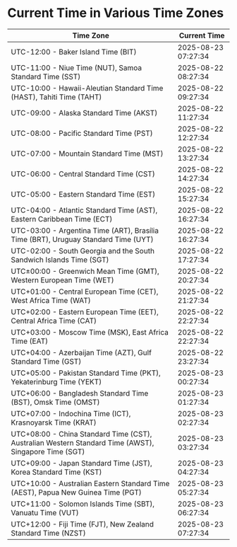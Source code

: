 # Current Time in Various Time Zones

| Time Zone | Current Time |
|-----------|--------------|
| UTC-12:00 - Baker Island Time (BIT) | 2025-08-23 07:27:34 |
| UTC-11:00 - Niue Time (NUT), Samoa Standard Time (SST) | 2025-08-22 08:27:34 |
| UTC-10:00 - Hawaii-Aleutian Standard Time (HAST), Tahiti Time (TAHT) | 2025-08-22 09:27:34 |
| UTC-09:00 - Alaska Standard Time (AKST) | 2025-08-22 11:27:34 |
| UTC-08:00 - Pacific Standard Time (PST) | 2025-08-22 12:27:34 |
| UTC-07:00 - Mountain Standard Time (MST) | 2025-08-22 13:27:34 |
| UTC-06:00 - Central Standard Time (CST) | 2025-08-22 14:27:34 |
| UTC-05:00 - Eastern Standard Time (EST) | 2025-08-22 15:27:34 |
| UTC-04:00 - Atlantic Standard Time (AST), Eastern Caribbean Time (ECT) | 2025-08-22 16:27:34 |
| UTC-03:00 - Argentina Time (ART), Brasília Time (BRT), Uruguay Standard Time (UYT) | 2025-08-22 16:27:34 |
| UTC-02:00 - South Georgia and the South Sandwich Islands Time (SGT) | 2025-08-22 17:27:34 |
| UTC±00:00 - Greenwich Mean Time (GMT), Western European Time (WET) | 2025-08-22 20:27:34 |
| UTC+01:00 - Central European Time (CET), West Africa Time (WAT) | 2025-08-22 21:27:34 |
| UTC+02:00 - Eastern European Time (EET), Central Africa Time (CAT) | 2025-08-22 22:27:34 |
| UTC+03:00 - Moscow Time (MSK), East Africa Time (EAT) | 2025-08-22 22:27:34 |
| UTC+04:00 - Azerbaijan Time (AZT), Gulf Standard Time (GST) | 2025-08-22 23:27:34 |
| UTC+05:00 - Pakistan Standard Time (PKT), Yekaterinburg Time (YEKT) | 2025-08-23 00:27:34 |
| UTC+06:00 - Bangladesh Standard Time (BST), Omsk Time (OMST) | 2025-08-23 01:27:34 |
| UTC+07:00 - Indochina Time (ICT), Krasnoyarsk Time (KRAT) | 2025-08-23 02:27:34 |
| UTC+08:00 - China Standard Time (CST), Australian Western Standard Time (AWST), Singapore Time (SGT) | 2025-08-23 03:27:34 |
| UTC+09:00 - Japan Standard Time (JST), Korea Standard Time (KST) | 2025-08-23 04:27:34 |
| UTC+10:00 - Australian Eastern Standard Time (AEST), Papua New Guinea Time (PGT) | 2025-08-23 05:27:34 |
| UTC+11:00 - Solomon Islands Time (SBT), Vanuatu Time (VUT) | 2025-08-23 06:27:34 |
| UTC+12:00 - Fiji Time (FJT), New Zealand Standard Time (NZST) | 2025-08-23 07:27:34 |
